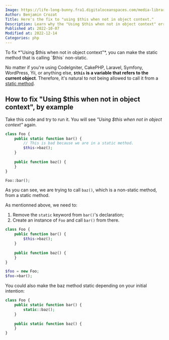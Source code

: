 ```yaml
---
Image: https://life-long-bunny.fra1.digitaloceanspaces.com/media-library/production/9/guy-coding-2_hbrpyv.jpg
Author: Benjamin Crozat
Title: Here's the fix to "using $this when not in object context."
Description: Learn why the "Using $this when not in object context" error happens, and let me show you the only way to fix.
Published at: 2022-10-07
Modified at: 2022-12-14
Categories: php
---
```


To fix *"Using $this when not in object context"*, you can make the static method that is calling `$this` non-static.

No matter if you're using CodeIgniter, CakePHP, Laravel, Symfony, WordPress, Yii, or anything else, **`$this` is a variable that refers to the current object**. Therefore, it's natural to not being allowed to call it from a [static method](https://www.php.net/manual/en/language.oop5.static.php#language.oop5.static.methods).

## How to fix "Using $this when not in object context", by example

Take this code and try to run it. You will see *"Using $this when not in object context"* again.

```php
class Foo {
    public static function bar() {
        // This is bad because we are in a static method.
        $this->baz();
    }
    
    public function baz() {
    }
}

Foo::bar();
```

As you can see, we are trying to call `baz()`, which is a non-static method, from a static method.

As mentionned above, we need to:
1. Remove the `static` keyword from `bar()`'s declaration;
2. Create an instance of `Foo` and call `bar()` from there.

```php
class Foo {
    public function bar() {
        $this->baz();
    }
    
    public function baz() {
    }
}

$foo = new Foo;
$foo->bar();
```

You could also make the baz method static depending on your initial intention:

```php
class Foo {
    public static function bar() {
        static::baz();
    }
    
    public static function baz() {
    }
}
```

